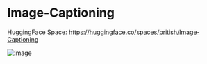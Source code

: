 # Image-Captioning

HuggingFace Space: https://huggingface.co/spaces/pritish/Image-Captioning

![image](https://user-images.githubusercontent.com/55872694/218245040-fea19824-c082-47c1-bc21-0b814e61cc9a.png)

